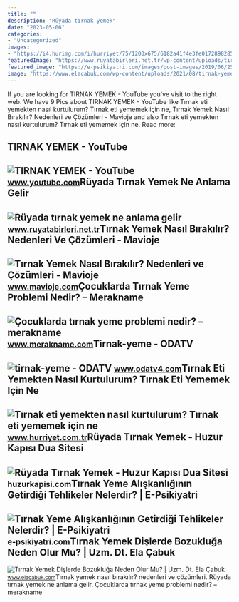 ```yaml
---
title: ""
description: "Rüyada tırnak yemek"
date: "2023-05-06"
categories:
- "Uncategorized"
images:
- "https://i4.hurimg.com/i/hurriyet/75/1200x675/6182a41f4e3fe01728982854.jpg"
featuredImage: "https://www.ruyatabirleri.net.tr/wp-content/uploads/tirnak-yemek.jpg"
featured_image: "https://e-psikiyatri.com/images/post-images/2019/06/25/7de2765cf5b0223224f3212673bcc6ca.jpg"
image: "https://www.elacabuk.com/wp-content/uploads/2021/08/tirnak-yemek-disleri-bozar-mi.jpeg"
---
```


If you are looking for TIRNAK YEMEK - YouTube you've visit to the right web. We have 9 Pics about TIRNAK YEMEK - YouTube like Tırnak eti yemekten nasıl kurtulurum? Tırnak eti yememek için ne, Tırnak Yemek Nasıl Bırakılır? Nedenleri ve Çözümleri - Mavioje and also Tırnak eti yemekten nasıl kurtulurum? Tırnak eti yememek için ne. Read more:

TIRNAK YEMEK - YouTube
----------------------

 ![TIRNAK YEMEK - YouTube](https://i.ytimg.com/vi/EXk-LusFrfs/hq2.jpg?sqp=-oaymwEoCOADEOgC8quKqQMcGADwAQH4Ac4FgAKACooCDAgAEAEYciBBKFQwDw==&rs=AOn4CLBVHdUB-CT9JZ3VH58vjnrdz57uEg) <small>www.youtube.com</small>Rüyada Tırnak Yemek Ne Anlama Gelir
-----------------------------------

 ![Rüyada tırnak yemek ne anlama gelir](https://www.ruyatabirleri.net.tr/wp-content/uploads/tirnak-yemek.jpg) <small>www.ruyatabirleri.net.tr</small>Tırnak Yemek Nasıl Bırakılır? Nedenleri Ve Çözümleri - Mavioje
--------------------------------------------------------------

 ![Tırnak Yemek Nasıl Bırakılır? Nedenleri ve Çözümleri - Mavioje](https://www.mavioje.com/wp-content/uploads/2019/03/tirnak-yemek.jpg) <small>www.mavioje.com</small>Çocuklarda Tırnak Yeme Problemi Nedir? – Merakname
--------------------------------------------------

 ![Çocuklarda tırnak yeme problemi nedir? – merakname](https://www.merakname.com/depo/tirnak_yeme_aliskanligi-300x183.jpg) <small>www.merakname.com</small>Tirnak-yeme - ODATV
-------------------

 ![tirnak-yeme - ODATV](https://cdn.odatv4.com/images/2020_06/2020_06_23/tirnak-yemek-oldurdu-23062052_l2.jpg) <small>www.odatv4.com</small>Tırnak Eti Yemekten Nasıl Kurtulurum? Tırnak Eti Yememek Için Ne
----------------------------------------------------------------

 ![Tırnak eti yemekten nasıl kurtulurum? Tırnak eti yememek için ne](https://i4.hurimg.com/i/hurriyet/75/1200x675/6182a41f4e3fe01728982854.jpg) <small>www.hurriyet.com.tr</small>Rüyada Tırnak Yemek - Huzur Kapısı Dua Sitesi
---------------------------------------------

 ![Rüyada Tırnak Yemek - Huzur Kapısı Dua Sitesi](https://huzurkapisi.com/wp-content/uploads/2019/04/ruyada-tirnak-yemek.png) <small>huzurkapisi.com</small>Tırnak Yeme Alışkanlığının Getirdiği Tehlikeler Nelerdir? | E-Psikiyatri
------------------------------------------------------------------------

 ![Tırnak Yeme Alışkanlığının Getirdiği Tehlikeler Nelerdir? | E-Psikiyatri](https://e-psikiyatri.com/images/post-images/2019/06/25/7de2765cf5b0223224f3212673bcc6ca.jpg) <small>e-psikiyatri.com</small>Tırnak Yemek Dişlerde Bozukluğa Neden Olur Mu? | Uzm. Dt. Ela Çabuk
-------------------------------------------------------------------

 ![Tırnak Yemek Dişlerde Bozukluğa Neden Olur Mu? | Uzm. Dt. Ela Çabuk](https://www.elacabuk.com/wp-content/uploads/2021/08/tirnak-yemek-disleri-bozar-mi.jpeg) <small>www.elacabuk.com</small>Tırnak yemek nasıl bırakılır? nedenleri ve çözümleri. Rüyada tırnak yemek ne anlama gelir. Çocuklarda tırnak yeme problemi nedir? – merakname
